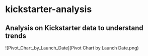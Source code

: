 # kickstarter-analysis
Analysis on Kickstarter data to understand trends
---
![Pivot_Chart_by_Launch_Date](Pivot Chart by Launch Date.png)
